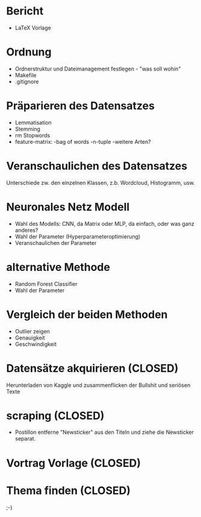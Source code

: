 # Bericht
- LaTeX Vorlage 

# Ordnung
- Ordnerstruktur und Dateimanagement festlegen - "was soll wohin"
- Makefile 
- .gitignore

# Präparieren des Datensatzes
- Lemmatisation
- Stemming
- rm Stopwords
- feature-matrix:
   -bag of words
   -n-tuple
   -weitere Arten?

# Veranschaulichen des Datensatzes
Unterschiede zw. den einzelnen Klassen, z.b. Wordcloud, Histogramm, usw.

# Neuronales Netz Modell
- Wahl des Modells: CNN, da Matrix oder MLP, da einfach, oder was ganz anderes?
- Wahl der Parameter (Hyperparameteroptimierung)
- Veranschaulichen der Parameter

# alternative Methode
- Random Forest Classifier
- Wahl der Parameter

# Vergleich der beiden Methoden
- Outlier zeigen
- Genauigkeit
- Geschwindigkeit

# Datensätze akquirieren (**CLOSED**)
Herunterladen von Kaggle und zusammenflicken der Bullshit und seriösen Texte

# scraping (**CLOSED**)
- Postillon entferne "Newsticker" aus den Titeln und ziehe die Newsticker separat.
# Vortrag Vorlage (**CLOSED**)
# Thema finden (**CLOSED**)
;-)
